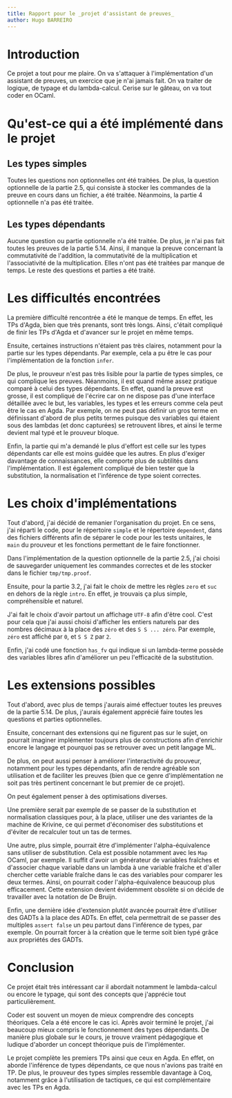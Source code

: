 ```yaml
---
title: Rapport pour le _projet d'assistant de preuves_
author: Hugo BARREIRO
---
```


# Introduction

Ce projet a tout pour me plaire. On va s'attaquer à l'implémentation d'un assistant de preuves, un exercice que je n'ai jamais fait. On va traiter de logique, de typage et du lambda-calcul. Cerise sur le gâteau, on va tout coder en OCaml.

# Qu'est-ce qui a été implémenté dans le projet

## Les types simples

Toutes les questions non optionnelles ont été traitées. De plus, la question optionnelle de la partie 2.5, qui consiste à stocker les commandes de la preuve en cours dans un fichier, a été traitée. Néanmoins, la partie 4 optionnelle n'a pas été traitée.

## Les types dépendants

Aucune question ou partie optionnelle n'a été traitée. De plus, je n'ai pas fait toutes les preuves de la partie 5.14. Ainsi, il manque la preuve concernant la commutativité de l'addition, la commutativité de la multiplication et l'associativité de la multiplication. Elles n'ont pas été traitées par manque de temps. Le reste des questions et parties a été traité.

# Les difficultés encontrées

La première difficulté rencontrée a été le manque de temps. En effet, les TPs d'Agda, bien que très prenants, sont très longs. Ainsi, c'était compliqué de finir les TPs d'Agda et d'avancer sur le projet en même temps.

Ensuite, certaines instructions n'étaient pas très claires, notamment pour la partie sur les types dépendants. Par exemple, cela a pu être le cas pour l'implémentation de la fonction ```infer```.

De plus, le prouveur n'est pas très lisible pour la partie de types simples, ce qui complique les preuves. Néanmoins, il est quand même assez pratique comparé à celui des types dépendants. En effet, quand la preuve est grosse, il est compliqué de l'écrire car on ne dispose pas d'une interface détaillée avec le but, les variables, les types et les erreurs comme cela peut être le cas en Agda. Par exemple, on ne peut pas définir un gros terme en définissant d'abord de plus petits termes puisque des variables qui étaient sous des lambdas (et donc capturées) se retrouvent libres, et ainsi le terme devient mal typé et le prouveur bloque.

Enfin, la partie qui m'a demandé le plus d'effort est celle sur les types dépendants car elle est moins guidée que les autres. En plus d'exiger davantage de connaissances, elle comporte plus de subtilités dans l'implémentation. Il est également compliqué de bien tester que la substitution, la normalisation et l'inférence de type soient correctes.

# Les choix d'implémentations

Tout d'abord, j'ai décidé de remanier l'organisation du projet. En ce sens, j'ai réparti le code, pour le répertoire ```simple``` et le répertoire ```dependent```, dans des fichiers différents afin de séparer le code pour les tests unitaires, le ```main``` du prouveur et les fonctions permettant de le faire fonctionner.

Dans l'implémentation de la question optionnelle de la partie 2.5, j'ai choisi de sauvegarder uniquement les commandes correctes et de les stocker dans le fichier ```tmp/tmp.proof```.

Ensuite, pour la partie 3.2, j'ai fait le choix de mettre les règles ```zero``` et ```suc``` en dehors de la règle ```intro```. En effet, je trouvais ça plus simple, compréhensible et naturel.

J'ai fait le choix d'avoir partout un affichage ```UTF-8``` afin d'être cool. C'est pour cela que j'ai aussi choisi d'afficher les entiers naturels par des nombres décimaux à la place des ```zéro``` et des ```S S ... zéro```. Par exemple, ```zéro``` est affiché par ```0```, et ```S S Z``` par ```2```.

Enfin, j'ai codé une fonction ```has_fv``` qui indique si un lambda-terme possède des variables libres afin d'améliorer un peu l'efficacité de la substitution.

# Les extensions possibles

Tout d'abord, avec plus de temps j'aurais aimé effectuer toutes les preuves de la partie 5.14. De plus, j'aurais également apprécié faire toutes les questions et parties optionnelles.

Ensuite, concernant des extensions qui ne figurent pas sur le sujet, on pourrait imaginer implémenter toujours plus de constructions afin d'enrichir encore le langage et pourquoi pas se retrouver avec un petit langage ML.

De plus, on peut aussi penser à améliorer l'interactivité du prouveur, notamment pour les types dépendants, afin de rendre agréable son utilisation et de faciliter les preuves (bien que ce genre d'implémentation ne soit pas très pertinent concernant le but premier de ce projet).

On peut également penser à des optimisations diverses.

Une première serait par exemple de se passer de la substitution et normalisation classiques pour, à la place, utiliser une des variantes de la machine de Krivine, ce qui permet d'économiser des substitutions et d'éviter de recalculer tout un tas de termes.

Une autre, plus simple, pourrait être d'implémenter l'alpha-équivalence sans utiliser de substitution. Cela est possible notamment avec les ```Map``` OCaml, par exemple. Il suffit d'avoir un générateur de variables fraîches et d'associer chaque variable dans un lambda à une variable fraîche et d'aller chercher cette variable fraîche dans le cas des variables pour comparer les deux termes. Ainsi, on pourrait coder l'alpha-équivalence beaucoup plus efficacement. Cette extension devient évidemment obsolète si on décide de travailler avec la notation de De Bruijn.

Enfin, une dernière idée d'extension plutôt avancée pourrait être d'utiliser des GADTs à la place des ADTs. En effet, cela permettrait de se passer des multiples ```assert false``` un peu partout dans l'inférence de types, par exemple. On pourrait forcer à la création que le terme soit bien typé grâce aux propriétés des GADTs.

# Conclusion

Ce projet était très intéressant car il abordait notamment le lambda-calcul ou encore le typage, qui sont des concepts que j'apprécie tout particulièrement.

Coder est souvent un moyen de mieux comprendre des concepts théoriques. Cela a été encore le cas ici. Après avoir terminé le projet, j'ai beaucoup mieux compris le fonctionnement des types dépendants. De manière plus globale sur le cours, je trouve vraiment pédagogique et ludique d'aborder un concept théorique puis de l'implémenter.

Le projet complète les premiers TPs ainsi que ceux en Agda. En effet, on aborde l'inférence de types dépendants, ce que nous n'avions pas traité en TP. De plus, le prouveur des types simples ressemble davantage à Coq, notamment grâce à l'utilisation de tactiques, ce qui est complémentaire avec les TPs en Agda.
